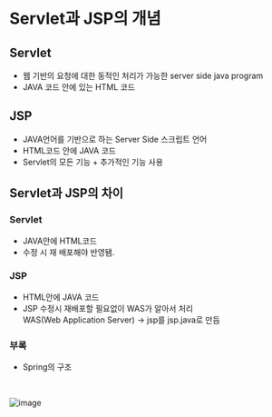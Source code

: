 
# Servlet과 JSP의 개념

## Servlet
* 웹 기반의 요청에 대한 동적인 처리가 가능한 server side java program
* JAVA 코드 안에 있는 HTML 코드

## JSP
* JAVA언어를 기반으로 하는 Server Side 스크립트 언어
* HTML코드 안에 JAVA 코드
* Servlet의 모든 기능 + 추가적인 기능 사용

## Servlet과 JSP의 차이

### Servlet 
  * JAVA안에 HTML코드
  * 수정 시 재 배포해야 반영됌. 

### JSP
  * HTML안에 JAVA 코드
  * JSP 수정시 재배포할 필요없이 WAS가 알아서 처리
      <br>WAS(Web Application Server) -> jsp를 jsp.java로 만듬

### 부록
* Spring의 구조
<br>

![image](https://user-images.githubusercontent.com/48428850/137869192-188ba40f-4d71-47c1-8100-3830fbaaf71c.png)
